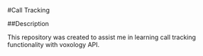 #Call Tracking

##Description

This repository was created to assist me in learning
call tracking functionality with voxology API.


